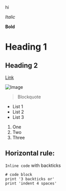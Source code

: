 hi

*Italic*

**Bold**

# Heading 1

## Heading 2

[Link](http://www.google.com)

![Image](https://www.kindpng.com/picc/m/236-2369596_transparent-hi-png-sign-png-download.png)

> Blockquote

* List 1
* List 2
* List 3

1. One
2. Two
3. Three

Horizontal rule:
---

`Inline code` with backticks

```
# code block
print '3 backticks or'
print 'indent 4 spaces'
```
